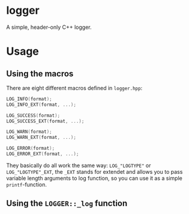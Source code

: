 # logger
A simple, header-only C++ logger.

# Usage
## Using the macros
There are eight different macros defined in `logger.hpp`:
```cpp
LOG_INFO(format);
LOG_INFO_EXT(format, ...);

LOG_SUCCESS(format);
LOG_SUCCESS_EXT(format, ...);

LOG_WARN(format);
LOG_WARN_EXT(format, ...);

LOG_ERROR(format);
LOG_ERROR_EXT(format, ...);
```
They basically do all work the same way:
`LOG_"LOGTYPE"` or `LOG_"LOGTYPE"_EXT`, the `_EXT` stands for extendet and allows you to pass variable length arguments to log function, 
so you can use it as a simple `printf`-function. 


## Using the `LOGGER::_log` function

